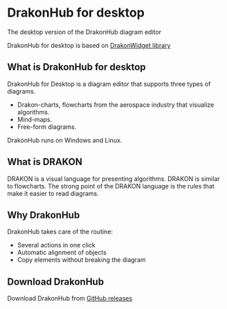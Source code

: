 # DrakonHub for desktop

The desktop version of the DrakonHub diagram editor

DrakonHub for desktop is based on [DrakonWidget library](https://github.com/stepan-mitkin/drakonwidget)

## What is DrakonHub for desktop

DrakonHub for Desktop is a diagram editor that supports three types of diagrams.

- Drakon-charts, flowcharts from the aerospace industry that visualize algorithms.
- Mind-maps.
- Free-form diagrams.

DrakonHub runs on Windows and Linux.

## What is DRAKON

DRAKON is a visual language for presenting algorithms. DRAKON is similar to flowcharts. The strong point of the DRAKON language is the rules that make it easier to read diagrams.

## Why DrakonHub

DrakonHub takes care of the routine:

- Several actions in one click
- Automatic alignment of objects
- Copy elements without breaking the diagram

## Download DrakonHub

Download DrakonHub from [GitHub releases](https://github.com/stepan-mitkin/drakonhub_desktop/releases)
